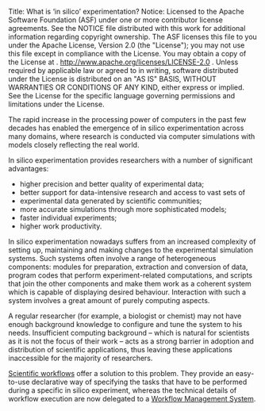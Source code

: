 Title:     What is ‘in silico’ experimentation?
Notice:    Licensed to the Apache Software Foundation (ASF) under one
           or more contributor license agreements.  See the NOTICE file
           distributed with this work for additional information
           regarding copyright ownership.  The ASF licenses this file
           to you under the Apache License, Version 2.0 (the
           "License"); you may not use this file except in compliance
           with the License.  You may obtain a copy of the License at
           .
             http://www.apache.org/licenses/LICENSE-2.0
           .
           Unless required by applicable law or agreed to in writing,
           software distributed under the License is distributed on an
           "AS IS" BASIS, WITHOUT WARRANTIES OR CONDITIONS OF ANY
           KIND, either express or implied.  See the License for the
           specific language governing permissions and limitations
           under the License.

The rapid increase in the processing power of computers in the past few decades has enabled the emergence 
of in silico experimentation across many domains, where research is conducted via computer simulations 
with models closely reflecting the real world.

In silico experimentation provides researchers with a number of significant advantages:

 -   higher precision and better quality of experimental data;
 -   better support for data-intensive research and access to vast sets of
 -   experimental data generated by scientific communities;
 -   more accurate simulations through more sophisticated models;
 -   faster individual experiments;
 -   higher work productivity.

In silico experimentation nowadays suffers from an increased complexity of setting up, 
   maintaining and making changes to the experimental simulation systems. 
Such systems often involve a range of heterogeneous components: modules for preparation, 
   extraction and conversion of data, program codes that perform experiment-related computations, 
   and scripts that join the other components and make them work as a coherent system which is capable 
   of displaying desired behaviour. 
Interaction with such a system involves a great amount of purely computing aspects.

A regular researcher (for example, a biologist or chemist) may not have enough background knowledge to 
   configure and tune the system to his needs. 
Insufficient computing background – which is natural for scientists as it is not the focus of their work – 
  acts as a strong barrier in adoption and distribution of scientific applications, 
  thus leaving these applications inaccessible for the majority of researchers.

[Scientific workflows](/introduction/why-use-workflows) offer a solution to this problem. 
They provide an easy-to-use declarative way of specifying the tasks that have to be performed during 
   a specific in silico experiment, whereas the technical details of workflow execution are now delegated 
   to a [Workflow Management System](/introduction/what-is-a-workflow-management-system).
